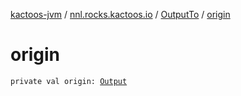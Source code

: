 [kactoos-jvm](../../index.md) / [nnl.rocks.kactoos.io](../index.md) / [OutputTo](index.md) / [origin](./origin.md)

# origin

`private val origin: `[`Output`](../../nnl.rocks.kactoos/-output/index.md)